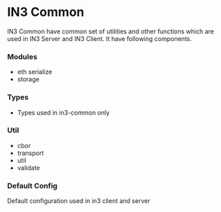 # IN3 Common
IN3 Common have common set of utilities and other functions which are used in IN3 Server and IN3 Client. It have following components.

### Modules
- eth serialize 
- storage

### Types
- Types used in in3-common only

### Util
- cbor
- transport
- util
- validate

### Default Config
 Default configuration used in in3 client and server

